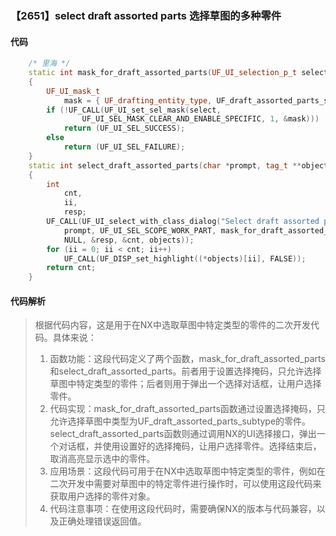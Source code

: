 ### 【2651】select draft assorted parts 选择草图的多种零件

#### 代码

```cpp
    /* 里海 */  
    static int mask_for_draft_assorted_parts(UF_UI_selection_p_t select, void *type)  
    {  
        UF_UI_mask_t  
            mask = { UF_drafting_entity_type, UF_draft_assorted_parts_subtype, 0};  
        if (!UF_CALL(UF_UI_set_sel_mask(select,  
                UF_UI_SEL_MASK_CLEAR_AND_ENABLE_SPECIFIC, 1, &mask)))  
            return (UF_UI_SEL_SUCCESS);  
        else  
            return (UF_UI_SEL_FAILURE);  
    }  
    static int select_draft_assorted_parts(char *prompt, tag_t **objects)  
    {  
        int  
            cnt,  
            ii,  
            resp;  
        UF_CALL(UF_UI_select_with_class_dialog("Select draft assorted parts",  
            prompt, UF_UI_SEL_SCOPE_WORK_PART, mask_for_draft_assorted_parts,  
            NULL, &resp, &cnt, objects));  
        for (ii = 0; ii < cnt; ii++)  
            UF_CALL(UF_DISP_set_highlight((*objects)[ii], FALSE));  
        return cnt;  
    }

```

#### 代码解析

> 根据代码内容，这是用于在NX中选取草图中特定类型的零件的二次开发代码。具体来说：
>
> 1. 函数功能：这段代码定义了两个函数，mask_for_draft_assorted_parts和select_draft_assorted_parts。前者用于设置选择掩码，只允许选择草图中特定类型的零件；后者则用于弹出一个选择对话框，让用户选择零件。
> 2. 代码实现：mask_for_draft_assorted_parts函数通过设置选择掩码，只允许选择草图中类型为UF_draft_assorted_parts_subtype的零件。select_draft_assorted_parts函数则通过调用NX的UI选择接口，弹出一个对话框，并使用设置好的选择掩码，让用户选择零件。选择结束后，取消高亮显示选中的零件。
> 3. 应用场景：这段代码可用于在NX中选取草图中特定类型的零件，例如在二次开发中需要对草图中的特定零件进行操作时，可以使用这段代码来获取用户选择的零件对象。
> 4. 代码注意事项：在使用这段代码时，需要确保NX的版本与代码兼容，以及正确处理错误返回值。
>
